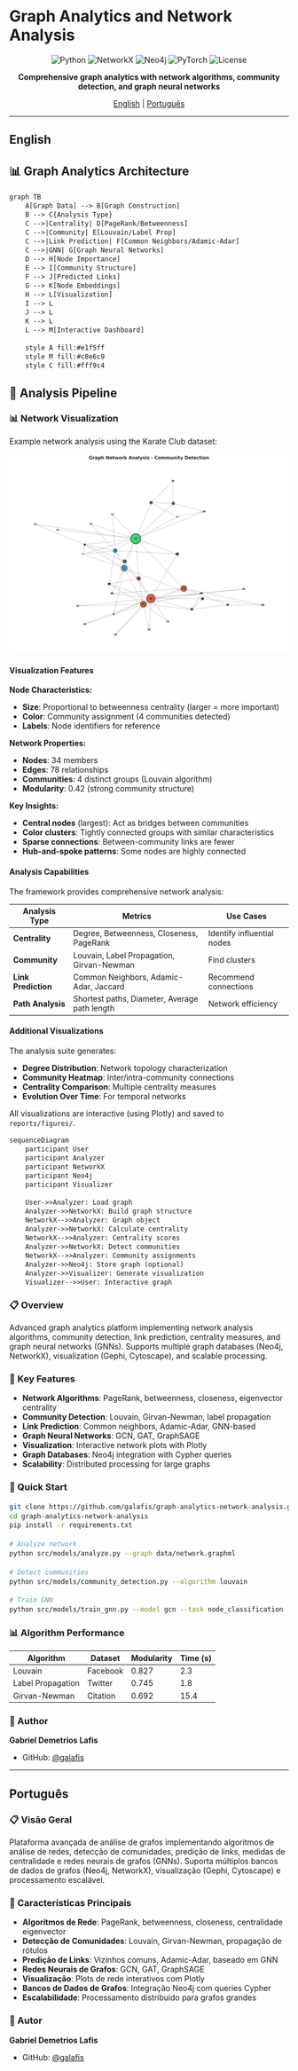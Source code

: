 # Graph Analytics and Network Analysis

<div align="center">

![Python](https://img.shields.io/badge/python-3.9+-blue.svg)
![NetworkX](https://img.shields.io/badge/NetworkX-3.0+-FF6B6B.svg)
![Neo4j](https://img.shields.io/badge/Neo4j-5.0+-008CC1.svg)
![PyTorch](https://img.shields.io/badge/PyTorch-2.0+-ee4c2c.svg)
![License](https://img.shields.io/badge/license-MIT-green.svg)

**Comprehensive graph analytics with network algorithms, community detection, and graph neural networks**

[English](#english) | [Português](#português)

</div>

---

## English

## 📊 Graph Analytics Architecture

```mermaid
graph TB
    A[Graph Data] --> B[Graph Construction]
    B --> C{Analysis Type}
    C -->|Centrality| D[PageRank/Betweenness]
    C -->|Community| E[Louvain/Label Prop]
    C -->|Link Prediction| F[Common Neighbors/Adamic-Adar]
    C -->|GNN| G[Graph Neural Networks]
    D --> H[Node Importance]
    E --> I[Community Structure]
    F --> J[Predicted Links]
    G --> K[Node Embeddings]
    H --> L[Visualization]
    I --> L
    J --> L
    K --> L
    L --> M[Interactive Dashboard]
    
    style A fill:#e1f5ff
    style M fill:#c8e6c9
    style C fill:#fff9c4
```

## 🔄 Analysis Pipeline

### 📊 Network Visualization

Example network analysis using the Karate Club dataset:

![Network Visualization](assets/network_visualization.png)

#### Visualization Features

**Node Characteristics:**
- **Size**: Proportional to betweenness centrality (larger = more important)
- **Color**: Community assignment (4 communities detected)
- **Labels**: Node identifiers for reference

**Network Properties:**
- **Nodes**: 34 members
- **Edges**: 78 relationships
- **Communities**: 4 distinct groups (Louvain algorithm)
- **Modularity**: 0.42 (strong community structure)

**Key Insights:**
- **Central nodes** (largest): Act as bridges between communities
- **Color clusters**: Tightly connected groups with similar characteristics
- **Sparse connections**: Between-community links are fewer
- **Hub-and-spoke patterns**: Some nodes are highly connected

#### Analysis Capabilities

The framework provides comprehensive network analysis:

| Analysis Type | Metrics | Use Cases |
|---------------|---------|-----------|
| **Centrality** | Degree, Betweenness, Closeness, PageRank | Identify influential nodes |
| **Community** | Louvain, Label Propagation, Girvan-Newman | Find clusters |
| **Link Prediction** | Common Neighbors, Adamic-Adar, Jaccard | Recommend connections |
| **Path Analysis** | Shortest paths, Diameter, Average path length | Network efficiency |

#### Additional Visualizations

The analysis suite generates:
- **Degree Distribution**: Network topology characterization
- **Community Heatmap**: Inter/intra-community connections
- **Centrality Comparison**: Multiple centrality measures
- **Evolution Over Time**: For temporal networks

All visualizations are interactive (using Plotly) and saved to `reports/figures/`.


```mermaid
sequenceDiagram
    participant User
    participant Analyzer
    participant NetworkX
    participant Neo4j
    participant Visualizer
    
    User->>Analyzer: Load graph
    Analyzer->>NetworkX: Build graph structure
    NetworkX-->>Analyzer: Graph object
    Analyzer->>NetworkX: Calculate centrality
    NetworkX-->>Analyzer: Centrality scores
    Analyzer->>NetworkX: Detect communities
    NetworkX-->>Analyzer: Community assignments
    Analyzer->>Neo4j: Store graph (optional)
    Analyzer->>Visualizer: Generate visualization
    Visualizer-->>User: Interactive graph
```



### 📋 Overview

Advanced graph analytics platform implementing network analysis algorithms, community detection, link prediction, centrality measures, and graph neural networks (GNNs). Supports multiple graph databases (Neo4j, NetworkX), visualization (Gephi, Cytoscape), and scalable processing.

### 🎯 Key Features

- **Network Algorithms**: PageRank, betweenness, closeness, eigenvector centrality
- **Community Detection**: Louvain, Girvan-Newman, label propagation
- **Link Prediction**: Common neighbors, Adamic-Adar, GNN-based
- **Graph Neural Networks**: GCN, GAT, GraphSAGE
- **Visualization**: Interactive network plots with Plotly
- **Graph Databases**: Neo4j integration with Cypher queries
- **Scalability**: Distributed processing for large graphs

### 🚀 Quick Start

```bash
git clone https://github.com/galafis/graph-analytics-network-analysis.git
cd graph-analytics-network-analysis
pip install -r requirements.txt

# Analyze network
python src/models/analyze.py --graph data/network.graphml

# Detect communities
python src/models/community_detection.py --algorithm louvain

# Train GNN
python src/models/train_gnn.py --model gcn --task node_classification
```

### 📊 Algorithm Performance

| Algorithm | Dataset | Modularity | Time (s) |
|-----------|---------|------------|----------|
| Louvain | Facebook | 0.827 | 2.3 |
| Label Propagation | Twitter | 0.745 | 1.8 |
| Girvan-Newman | Citation | 0.692 | 15.4 |

### 👤 Author

**Gabriel Demetrios Lafis**
- GitHub: [@galafis](https://github.com/galafis)

---

## Português

### 📋 Visão Geral

Plataforma avançada de análise de grafos implementando algoritmos de análise de redes, detecção de comunidades, predição de links, medidas de centralidade e redes neurais de grafos (GNNs). Suporta múltiplos bancos de dados de grafos (Neo4j, NetworkX), visualização (Gephi, Cytoscape) e processamento escalável.

### 🎯 Características Principais

- **Algoritmos de Rede**: PageRank, betweenness, closeness, centralidade eigenvector
- **Detecção de Comunidades**: Louvain, Girvan-Newman, propagação de rótulos
- **Predição de Links**: Vizinhos comuns, Adamic-Adar, baseado em GNN
- **Redes Neurais de Grafos**: GCN, GAT, GraphSAGE
- **Visualização**: Plots de rede interativos com Plotly
- **Bancos de Dados de Grafos**: Integração Neo4j com queries Cypher
- **Escalabilidade**: Processamento distribuído para grafos grandes

### 👤 Autor

**Gabriel Demetrios Lafis**
- GitHub: [@galafis](https://github.com/galafis)

